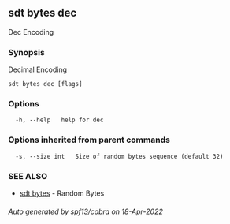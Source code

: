 ## sdt bytes dec

Dec Encoding

### Synopsis

Decimal Encoding

```
sdt bytes dec [flags]
```

### Options

```
  -h, --help   help for dec
```

### Options inherited from parent commands

```
  -s, --size int   Size of random bytes sequence (default 32)
```

### SEE ALSO

* [sdt bytes](sdt_bytes.md)	 - Random Bytes

###### Auto generated by spf13/cobra on 18-Apr-2022
